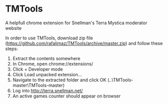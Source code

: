 # TMTools
A helpfull chrome extension for Snellman's Terra Mystica moderator website

In order to use TMTools, download zip file (https://github.com/rafalimaz/TMTools/archive/master.zip) and follow these steps:

1. Extract the contents somewhere
2. In Chrome, open chrome://extensions/
3. Click + Developer mode
4. Click Load unpacked extension…
5. Navigate to the extracted folder and click OK (..\TMTools-master\TMTools-master)
6. Log into http://terra.snellman.net/
7. An active games counter should appear on browser

